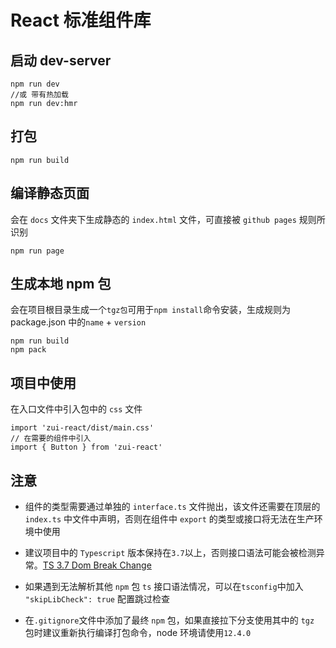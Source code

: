 # React 标准组件库

## 启动 dev-server

```
npm run dev
//或 带有热加载
npm run dev:hmr
```

## 打包

```
npm run build
```

## 编译静态页面

会在 `docs` 文件夹下生成静态的 `index.html` 文件，可直接被 `github pages` 规则所识别

```
npm run page
```

## 生成本地 npm 包

会在项目根目录生成一个`tgz包`可用于`npm install`命令安装，生成规则为 package.json 中的`name` + `version`

```
npm run build
npm pack
```

## 项目中使用

在入口文件中引入包中的 `css` 文件

```
import 'zui-react/dist/main.css'
// 在需要的组件中引入
import { Button } from 'zui-react'
```

## 注意

- 组件的类型需要通过单独的 `interface.ts` 文件抛出，该文件还需要在顶层的 `index.ts` 中文件中声明，否则在组件中 `export` 的类型或接口将无法在生产环境中使用

- 建议项目中的 `Typescript` 版本保持在`3.7`以上，否则接口语法可能会被检测异常。[TS 3.7 Dom Break Change](https://devblogs.microsoft.com/typescript/announcing-typescript-3-7/#the-usedefineforclassfields-flag-and-the-declare-property-modifier)

- 如果遇到无法解析其他 `npm` 包 `ts` 接口语法情况，可以在`tsconfig`中加入 `"skipLibCheck": true` 配置跳过检查

- 在`.gitignore`文件中添加了最终 `npm` 包，如果直接拉下分支使用其中的 `tgz` 包时建议重新执行编译打包命令，node 环境请使用`12.4.0`

